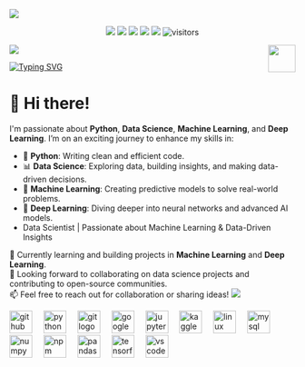 ![](assets/Bottom_up.svg)

<!--   my-icons -->
<p align="center">
    <a href="https://github.com/elhariri78/elhariri78"><img src="https://img.shields.io/badge/status-updating-brightgreen.svg"></a>
    <a href="https://github.com/python/cpython"><img src="https://img.shields.io/badge/Python-3.12-FF1493.svg"></a>
    <a href="https://github.com/elhariri78/elhariri78/graphs/contributors"><img src="https://img.shields.io/github/contributors/elhariri78/elhariri78?color=blue"></a>
    <a href="https://github.com/elhariri78/elhariri78/stargazers"><img src="https://img.shields.io/github/stars/elhariri78/elhariri78.svg?logo=github"></a>
    <a href="https://github.com/elhariri78/elhariri78/network/members"><img src="https://img.shields.io/github/forks/elhariri78/elhariri78.svg?color=blue&logo=github"></a>
    <img src="https://visitor-badge.laobi.icu/badge?page_id=elhariri78.elhariri78" alt="visitors"/>   
    
</p>

<!--   my-header-img -->
![](./src/header_.png)
<a href="https://www.python.org/"><img src="https://upload.wikimedia.org/wikipedia/commons/c/c3/Python-logo-notext.svg" align="right" height="48" width="48" ></a>


<!--   my-ticker -->    
[![Typing SVG](https://readme-typing-svg.herokuapp.com?color=%2336BCF7&center=true&vCenter=true&width=600&lines=Hi+there+👋;Welcome+to+my+Profile;I+Always+learning+new+things+;Machine+learning+enthusiast+;Kaggle+community+member)](https://git.io/typing-svg)









# 👋 Hi there!

I'm passionate about **Python**, **Data Science**, **Machine Learning**, and **Deep Learning**. I’m on an exciting journey to enhance my skills in:

- 🐍 **Python**: Writing clean and efficient code.
- 📊 **Data Science**: Exploring data, building insights, and making data-driven decisions.
- 🤖 **Machine Learning**: Creating predictive models to solve real-world problems.
- 🧠 **Deep Learning**: Diving deeper into neural networks and advanced AI models.
- Data Scientist | Passionate about Machine Learning & Data-Driven Insights

🌱 Currently learning and building projects in **Machine Learning** and **Deep Learning**.  
🚀 Looking forward to collaborating on data science projects and contributing to open-source communities.  
📫 Feel free to reach out for collaboration or sharing ideas!
![](assets/Bottom_up.svg)

<!--   my-icons -->
<p align="center"><!--
    <a href="https://github.com/BEPb/BEPb"><img src="https://img.shields.io/badge/status-updating-brightgreen.svg"></a>
    <a href="https://github.com/python/cpython"><img src="https://img.shields.io/badge/Python-3.12-FF1493.svg"></a>
    <a href="https://github.com/BEPb/BEPb/graphs/contributors"><img src="https://img.shields.io/github/contributors/BEPb/BEPb?color=blue"></a>
    <a href="https://github.com/BEPb/BEPb/stargazers"><img src="https://img.shields.io/github/stars/BEPb/BEPb.svg?logo=github"></a>
    <a href="https://github.com/BEPb/BEPb/network/members"><img src="https://img.shields.io/github/forks/BEPb/BEPb.svg?color=blue&logo=github"></a>
    <img src="https://visitor-badge.laobi.icu/badge?page_id=BEPb.BEPb" alt="visitors"/ my-icons -->
</p>
<!--   my-header-img -->

<div align="left">
  <img src="https://cdn.jsdelivr.net/gh/devicons/devicon/icons/github/github-original.svg" height="40" alt="github logo"  />
  <img width="12" />
  <img src="https://cdn.jsdelivr.net/gh/devicons/devicon/icons/python/python-original.svg" height="40" alt="python logo"  />
  <img width="12" />
  <img src="https://cdn.jsdelivr.net/gh/devicons/devicon/icons/git/git-original.svg" height="40" alt="git logo"  />
  <img width="12" />
  <img src="https://cdn.jsdelivr.net/gh/devicons/devicon/icons/google/google-original.svg" height="40" alt="google logo"  />
  <img width="12" />
  <img src="https://cdn.jsdelivr.net/gh/devicons/devicon/icons/jupyter/jupyter-original.svg" height="40" alt="jupyter logo"  />
  <img width="12" />
  <img src="https://cdn.jsdelivr.net/gh/devicons/devicon/icons/kaggle/kaggle-original.svg" height="40" alt="kaggle logo"  />
  <img width="12" />
  <img src="https://cdn.jsdelivr.net/gh/devicons/devicon/icons/linux/linux-original.svg" height="40" alt="linux logo"  />
  <img width="12" />
  <img src="https://cdn.jsdelivr.net/gh/devicons/devicon/icons/mysql/mysql-original.svg" height="40" alt="mysql logo"  />
  <img width="12" />
  <img src="https://cdn.jsdelivr.net/gh/devicons/devicon/icons/numpy/numpy-original.svg" height="40" alt="numpy logo"  />
  <img width="12" />
  <img src="https://cdn.jsdelivr.net/gh/devicons/devicon/icons/npm/npm-original-wordmark.svg" height="40" alt="npm logo"  />
  <img width="12" />
  <img src="https://cdn.jsdelivr.net/gh/devicons/devicon/icons/pandas/pandas-original.svg" height="40" alt="pandas logo"  />
  <img width="12" />
  <img src="https://cdn.jsdelivr.net/gh/devicons/devicon/icons/tensorflow/tensorflow-original.svg" height="40" alt="tensorflow logo"  />
  <img width="12" />
  <img src="https://cdn.jsdelivr.net/gh/devicons/devicon/icons/vscode/vscode-original.svg" height="40" alt="vscode logo"  />
</div>

###
